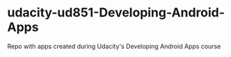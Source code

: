 # udacity-ud851-Developing-Android-Apps
Repo with apps created during Udacity's Developing Android Apps course

